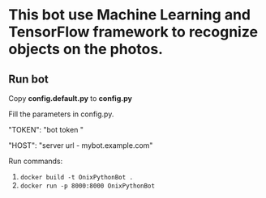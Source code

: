 # This bot use Machine Learning and TensorFlow framework to recognize objects on the photos.

## Run bot
Copy **config.default.py** to **config.py**

Fill the parameters in config.py.

"TOKEN": "bot token "

"HOST": "server url - mybot.example.com"


Run commands: 
 
1. `docker build -t OnixPythonBot .`
2. `docker run -p 8000:8000 OnixPythonBot`